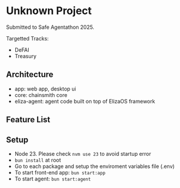 # Unknown Project

Submitted to Safe Agentathon 2025.

Targetted Tracks:

- DeFAI
- Treasury

## Architecture

- app: web app, desktop ui
- core: chainsmith core
- eliza-agent: agent code built on top of ElizaOS framework

## Feature List

## Setup

- Node 23. Please check `nvm use 23` to avoid startup error
- `bun install` at root
- Go to each package and setup the enviroment variables file (.env)
- To start front-end app: `bun start:app`
- To start agent: `bun start:agent`
